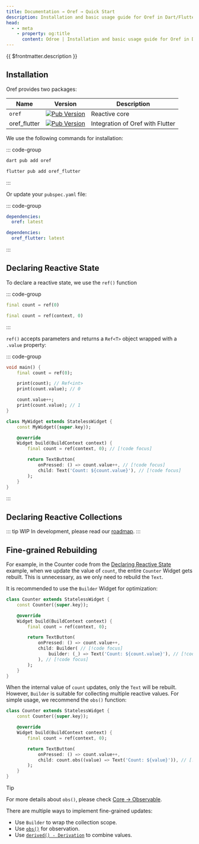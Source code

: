 ```yaml
---
title: Documentation → Oref → Quick Start
description: Installation and basic usage guide for Oref in Dart/Flutter
head:
  - - meta
    - property: og:title
      content: Odroe | Installation and basic usage guide for Oref in Dart/Flutter
---
```


{{ $frontmatter.description }}

## Installation

Oref provides two packages:

| Name | Version | Description |
|----|----|----|
| `oref` | [![Pub Version](https://img.shields.io/pub/v/oref)](https://pub.dev/packages/oref) | Reactive core |
| oref_flutter | [![Pub Version](https://img.shields.io/pub/v/oref_flutter)](https://pub.dev/packages/oref_flutter) | Integration of Oref with Flutter |

We use the following commands for installation:

::: code-group

```bash [Dart Project]
dart pub add oref
```
```bash [Flutter]
flutter pub add oref_flutter
```
:::

Or update your `pubspec.yaml` file:

::: code-group
```yaml [Dart Project]
dependencies:
  oref: latest
```
```yaml [Flutter]
dependencies:
  oref_flutter: latest
```
:::

## Declaring Reactive State

To declare a reactive state, we use the `ref()` function

::: code-group
```dart [Dart]
final count = ref(0)
```
```dart [Flutter]
final count = ref(context, 0)
```
:::

`ref()` accepts parameters and returns a `Ref<T>` object wrapped with a `.value` property:

::: code-group
```dart [Dart]
void main() {
    final count = ref(0);

    print(count); // Ref<int>
    print(count.value); // 0

    count.value++;
    print(count.value); // 1
}
```
```dart [Flutter]
class MyWidget extends StatelessWidget {
    const MyWidget({super.key});

    @override
    Widget build(BuildContext context) {
        final count = ref(context, 0); // [!code focus]

        return TextButton(
            onPressed: () => count.value++, // [!code focus]
            child: Text('Count: ${count.value}'), // [!code focus]
        );
    }
}
```
:::

## Declaring Reactive Collections

::: tip WIP
In development, please read our [roadmap](https://github.com/odroe/odroe/issues/17).
:::

## Fine-grained Rebuilding <Badge type="tip" text="Flutter" />

For example, in the Counter code from the [Declaring Reactive State](#declaring-reactive-state) example, when we update the value of `count`, the entire `Counter` Widget gets rebuilt.
This is unnecessary, as we only need to rebuild the `Text`.

It is recommended to use the `Builder` Widget for optimization:

```dart
class Counter extends StatelessWidget {
    const Counter({super.key});

    @override
    Widget build(BuildContext context) {
        final count = ref(context, 0);

        return TextButton(
            onPressed: () => count.value++,
            child: Builder( // [!code focus]
                builder: (_) => Text('Count: ${count.value}'), // [!code focus]
            ), // [!code focus]
        );
    }
}
```

When the internal value of `count` updates, only the `Text` will be rebuilt.
However, `Builder` is suitable for collecting multiple reactive values. For simple usage, we recommend the `obs()` function:

```dart
class Counter extends StatelessWidget {
    const Counter({super.key});

    @override
    Widget build(BuildContext context) {
        final count = ref(context, 0);

        return TextButton(
            onPressed: () => count.value++,
            child: count.obs((value) => Text('Count: ${value}')), // [!code focus]
        );
    }
}
```

> [!TIP]
> For more details about `obs()`, please check [Core → Observable](/docs/oref/core#observable-obs).

There are multiple ways to implement fine-grained updates:

* Use `Builder` to wrap the collection scope.
* Use [`obs()`](/docs/oref/core#observable-obs) for observation.
* Use [`derived() - Derivation`](/docs/oref/core#derivation-derived) to combine values.
